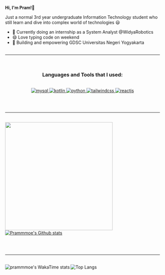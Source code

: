 **Hi, I'm Pram!👋**

Just a normal 3rd year undergraduate Information Technology student who still learn and dive into complex world of technologies 😃

- 🔭 Currently doing an internship as a System Analyst @WidyaRobotics
- 😄 Love typing code on weekend
- 🌱 Building and empowering GDSC Universitas Negeri Yogyakarta
<br><br>

___
<br>

<h3 align="center">Languages and Tools that I used:</h3>
<br>

<div align="center">
<a href="https://www.mysql.com/" target="_blank"> <img src="https://www.vectorlogo.zone/logos/mysql/mysql-ar21.svg" alt="mysql" width="auto" height="auto"/> </a> 
<a href="https://kotlinlang.org/" target="_blank"> <img src="https://www.vectorlogo.zone/logos/kotlinlang/kotlinlang-icon.svg" alt="kotlin" width="auto" height="auto"/> </a> 
<a href="https://www.python.org/" target="_blank"> <img src="https://www.vectorlogo.zone/logos/python/python-icon.svg" alt="python" width="auto" height="auto"/> </a> 
<a href="https://tailwindcss.com/" target="_blank"> <img src="https://www.vectorlogo.zone/logos/tailwindcss/tailwindcss-icon.svg" alt="tailwindcss" width="auto" height="auto"/> </a> 
<a href="https://react.dev" target="_blank"> <img src="https://www.vectorlogo.zone/logos/reactjs/reactjs-icon.svg" alt="reactjs" width="auto" height="auto"/> </a> 
</div>

<br><br>
___

<br>

<div align="center">
  <a href="https://github.com/anuraghazra/github-readme-stats">
    <img align="left" src="https://github-readme-stats.vercel.app/api/top-langs/?username=prammmoe&theme=tokyonight&layout=compact" width="350px" />
  </a>
  
  <div align="left">
    <a href="https://github.com/prammmoe">
      <picture>
        <source media="(prefers-color-scheme: dark)" srcset="https://github-readme-stats.vercel.app/api?username=prammmoe&show_icons=true&theme=tokyonight">
        <source media="(prefers-color-scheme: light)" srcset="https://github-readme-stats.vercel.app/api?username=prammmoe&show_icons=true&theme=tokyonight">
        <img alt="Prammmoe's Github stats" src="https://github-readme-stats.vercel.app/api?username=prammmoe&show_icons=true&theme=tokyonight">
      </picture>
    </a>
  </div>
</div>

<br><br>
___

<br>

<!--START_SECTION:waka-->
<div align="center">
  <div align="left">
    <a href="https://github.com/anuraghazra/github-readme-stats">
      <img align="left"src="https://github-readme-stats.vercel.app/api/wakatime?username=prammmoe&theme=tokyonight" alt="prammmoe's WakaTime stats">
    </a>
  </div>
  <div align="left">
    <img src="https://github-readme-stats.vercel.app/api/top-langs/?username=anuraghazra&theme=tokyonight&hide_progress=false" alt="Top Langs">
  </div>
</div>
